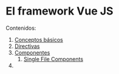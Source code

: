 # El framework Vue JS
Contenidos:
1. [Conceptos básicos](01-basics.md)
1. [Directivas](02-directivas.md)
1. [Componentes](03-componentes.md)
    1. [Single File Components](03.1-single_file_components.md)
1. 
